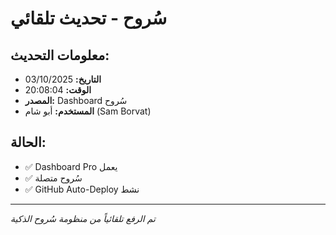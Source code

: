 # سُروح - تحديث تلقائي

## معلومات التحديث:
- **التاريخ:** 03/10/2025
- **الوقت:** 20:08:04
- **المصدر:** Dashboard سُروح
- **المستخدم:** أبو شام (Sam Borvat)

## الحالة:
- ✅ Dashboard Pro يعمل
- ✅ سُروح متصلة
- ✅ GitHub Auto-Deploy نشط

---
*تم الرفع تلقائياً من منظومة سُروح الذكية*